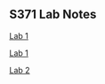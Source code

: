 ## S371 Lab Notes

<a href="https://github.com/katyalex/katyalex.github.io/blob/main/S371_Lab1.pdf" target="_blank" title="Lab 1">Lab 1</a> 

[Lab 1](S371_Lab1.pdf.pdf)

<a href="Lab-2.html" target="_blank" title="Lab 2">Lab 2</a>
